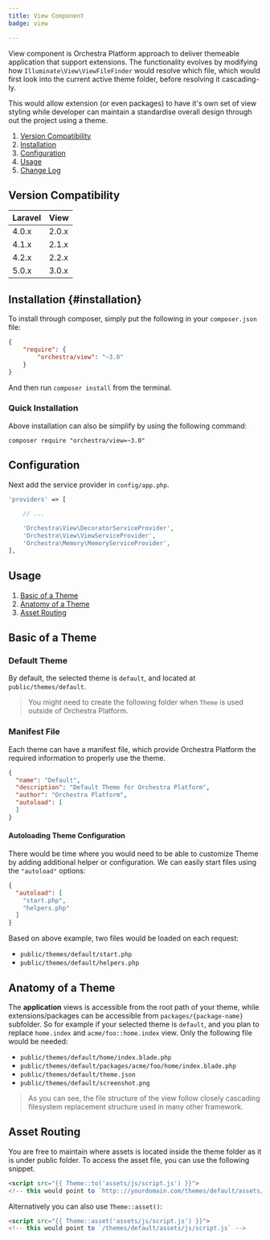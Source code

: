 ```yaml
---
title: View Component
badge: view

---
```


View component is Orchestra Platform approach to deliver themeable application that support extensions. The functionality evolves by modifying how `Illuminate\View\ViewFileFinder` would resolve which file, which would first look into the current active theme folder, before resolving it cascading-ly.

This would allow extension (or even packages) to have it's own set of view styling while developer can maintain a standardise overall design through out the project using a theme.

1. [Version Compatibility](#compatibility)
2. [Installation](#installation)
3. [Configuration](#configuration)
4. [Usage](#usage)
5. [Change Log]({doc-url}/components/view/changes#v3-0)

<a name="compatibility"></a>
## Version Compatibility

 Laravel  | View
:---------|:----------
 4.0.x    | 2.0.x
 4.1.x    | 2.1.x
 4.2.x    | 2.2.x
 5.0.x    | 3.0.x

## Installation {#installation}

To install through composer, simply put the following in your `composer.json` file:

```json
{
    "require": {
        "orchestra/view": "~3.0"
    }
}
```

And then run `composer install` from the terminal.

<a name="quick-installation"></a>
### Quick Installation

Above installation can also be simplify by using the following command:

    composer require "orchestra/view=~3.0"

<a name="configuration"></a>
## Configuration

Next add the service provider in `config/app.php`.

```php
'providers' => [

    // ...

    'Orchestra\View\DecoratorServiceProvider',
    'Orchestra\View\ViewServiceProvider',
    'Orchestra\Memory\MemoryServiceProvider',
],
```

<a name="usage"></a>
## Usage

1. [Basic of a Theme](#basic-of-a-theme)
2. [Anatomy of a Theme](#anatomy-of-a-theme)
3. [Asset Routing](#asset-routing)

<a name="basic-of-a-theme"></a>
## Basic of a Theme

### Default Theme

By default, the selected theme is `default`, and located at `public/themes/default`.

> You might need to create the following folder when `Theme` is used outside of Orchestra Platform.

### Manifest File

Each theme can have a manifest file, which provide Orchestra Platform the required information to properly use the theme.

```json
{
  "name": "Default",
  "description": "Default Theme for Orchestra Platform",
  "author": "Orchestra Platform",
  "autoload": [
  ]
}
```

#### Autoloading Theme Configuration

There would be time where you would need to be able to customize Theme by adding additional helper or configuration. We can easily start files using the `"autoload"` options:

```json
{
  "autoload": [
    "start.php",
    "helpers.php"
  ]
}
```

Based on above example, two files would be loaded on each request:

* `public/themes/default/start.php`
* `public/themes/default/helpers.php`

<a name="anatomy-of-a-theme"></a>
## Anatomy of a Theme

The **application** views is accessible from the root path of your theme, while extensions/packages can be accessible from `packages/{package-name}` subfolder. So for example if your selected theme is `default`, and you plan to replace `home.index` and `acme/foo::home.index` view. Only the following file would be needed:

* `public/themes/default/home/index.blade.php`
* `public/themes/default/packages/acme/foo/home/index.blade.php`
* `public/themes/default/theme.json`
* `public/themes/default/screenshot.png`

> As you can see, the file structure of the view follow closely cascading filesystem replacement structure used in many other framework.

<a name="asset-routing"></a>
## Asset Routing

You are free to maintain where assets is located inside the theme folder as it is under public folder. To access the asset file, you can use the following snippet.

```html
<script src="{{ Theme::to('assets/js/script.js') }}">
<!-- this would point to `http:://yourdomain.com/themes/default/assets/js/script.js` -->
```

Alternatively you can also use `Theme::asset()`:

```html
<script src="{{ Theme::asset('assets/js/script.js') }}">
<!-- this would point to `/themes/default/assets/js/script.js` -->
```
